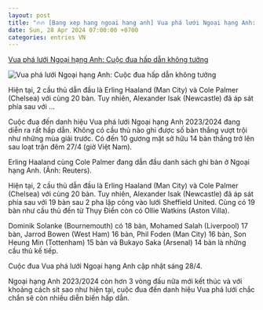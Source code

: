 ```yaml
---
layout: post
title: "🔥🔥 [Bang xep hang ngoai hang anh] Vua phá lưới Ngoại hạng Anh: Cuộc đua hấp dẫn không tưởng"
date: Sun, 28 Apr 2024 07:00:00 +0700
categories: entries VN
---
```

[Vua phá lưới Ngoại hạng Anh: Cuộc đua hấp dẫn không tưởng](https://vov.vn/the-thao/vua-pha-luoi-ngoai-hang-anh-cuoc-dua-hap-dan-khong-tuong-post1091948.vov)

![Vua phá lưới Ngoại hạng Anh: Cuộc đua hấp dẫn không tưởng](https://vov-media.emitech.vn/sites/default/files/styles/og_image/public/2024-04/nba-canada-81b5ee6e-3fcb-4c9a-80d8-9ccc738a78b7.png.jpg?v=1714276836)

Hiện tại, 2 cầu thủ dẫn đầu là Erling Haaland (Man City) và Cole Palmer (Chelsea) với cùng 20 bàn. Tuy nhiên, Alexander Isak (Newcastle) đã áp sát phía sau với ...

Cuộc đua đến danh hiệu Vua phá lưới Ngoại hạng Anh 2023/2024 đang diễn ra rất hấp dẫn. Không có cầu thủ nào ghi được số bàn thắng vượt trội như những mùa giải trước. Có đến 10 gương mặt sở hữu 14 bàn thắng trở lên sau loạt trận đêm 27/4 (giờ Việt Nam).

Erling Haaland cùng Cole Palmer đang dẫn đầu danh sách ghi bàn ở Ngoại hạng Anh. (Ảnh: Reuters).

Hiện tại, 2 cầu thủ dẫn đầu là Erling Haaland (Man City) và Cole Palmer (Chelsea) với cùng 20 bàn. Tuy nhiên, Alexander Isak (Newcastle) đã áp sát phía sau với 19 bàn sau 2 pha lập công vào lưới Sheffield United. Cùng có 19 bàn như cầu thủ đến từ Thụy Điển còn có Ollie Watkins (Aston Villa).

Dominik Solanke (Bournemouth) có 18 bàn, Mohamed Salah (Liverpool) 17 bàn, Jarrod Bowen (West Ham) 16 bàn, Phil Foden (Man City) 16 bàn, Son Heung Min (Tottenham) 15 bàn và Bukayo Saka (Arsenal) 14 bàn là những cầu thủ kế tiếp.

Cuộc đua Vua phá lưới Ngoại hạng Anh cập nhật sáng 28/4.

Ngoại hạng Anh 2023/2024 còn hơn 3 vòng đấu nữa mới kết thúc và với khoảng cách sít sao như hiện tại, cuộc đua đến danh hiệu Vua phá lưới chắc chắn sẽ còn nhiều diễn biến hấp dẫn.

